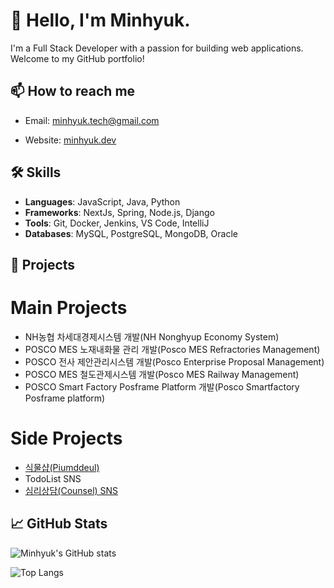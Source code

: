 # 👋 Hello, I'm Minhyuk. 

I'm a Full Stack Developer with a passion for building web applications. Welcome to my GitHub portfolio!

## 📫 How to reach me

- Email: [minhyuk.tech@gmail.com](mailto:minhyuk.tech@gmail.com)
<!-- - LinkedIn: [Minhyuk](https://www.linkedin.com/in/minhyuktech/) -->
- Website: [minhyuk.dev](https://johndoe.dev)

## 🛠️ Skills

- **Languages**: JavaScript, Java, Python
- **Frameworks**: NextJs, Spring, Node.js, Django
- **Tools**: Git, Docker, Jenkins, VS Code, IntelliJ
- **Databases**: MySQL, PostgreSQL, MongoDB, Oracle

## 💼 Projects
# Main Projects
- NH농협 차세대경제시스템 개발(NH Nonghyup Economy System) </br>
- POSCO MES 노재내화물 관리 개발(Posco MES Refractories Management)  </br>
- POSCO 전사 제안관리시스템 개발(Posco Enterprise Proposal Management)  </br>
- POSCO MES 철도관제시스템 개발(Posco MES Railway Management)  </br>
- POSCO Smart Factory Posframe Platform 개발(Posco Smartfactory Posframe platform)  </br>

# Side Projects
- [식물샵(Piumddeul)](https://piumddeul.com)
- TodoList SNS
- [심리상담(Counsel) SNS](https://solcounsel.com/) </br>

<!--
## 📝 Blog Posts

- [How to build a REST API with Django](https://johndoe.dev/rest-api-django)
- [Understanding JavaScript Closures](https://johndoe.dev/js-closures)

## 🏅 Certifications

- Certified Kubernetes Administrator (CKA)
- AWS Certified Solutions Architect

## 🌍 Open Source Contributions

- [Awesome Project](https://github.com/awesome/project) - Added feature XYZ
- [Another Project](https://github.com/another/project) - Fixed bug ABC
-->

## 📈 GitHub Stats

![Minhyuk's GitHub stats](https://github-readme-stats.vercel.app/api?username=minhyukwang&show_icons=true&theme=radical)

![Top Langs](https://github-readme-stats.vercel.app/api/top-langs/?username=minhyukwang&layout=compact&theme=radical)




<!--

## Program Languages
<div>
<img src="https://img.shields.io/badge/JAVA-007396?style=for-the-badge&logo=java&logoColor=white">
<img src="https://img.shields.io/badge/Spring-6DB33F?style=for-the-badge&logo=Spring&logoColor=white">

<img src="https://img.shields.io/badge/oracle-F80000?style=for-the-badge&logo=oracle&logoColor=white">
<img src="https://img.shields.io/badge/mysql-4479A1?style=for-the-badge&logo=mysql&logoColor=white">
<img src="https://img.shields.io/badge/mariaDB-003545?style=for-the-badge&logo=mariaDB&logoColor=white">

<img src="https://img.shields.io/badge/javascript-F7DF1E?style=for-the-badge&logo=javascript&logoColor=black">
<img src="https://img.shields.io/badge/jquery-0769AD?style=for-the-badge&logo=jquery&logoColor=white">
<img src="https://img.shields.io/badge/react-61DAFB?style=for-the-badge&logo=react&logoColor=black">
<img src="https://img.shields.io/badge/html-E34F26?style=for-the-badge&logo=html5&logoColor=white">
<img src="https://img.shields.io/badge/css-1572B6?style=for-the-badge&logo=css3&logoColor=white">
<img src="https://img.shields.io/badge/bootstrap-7952B3?style=for-the-badge&logo=bootstrap&logoColor=white">

<img src="https://img.shields.io/badge/github-181717?style=for-the-badge&logo=github&logoColor=white">
<img src="https://img.shields.io/badge/linux-FCC624?style=for-the-badge&logo=linux&logoColor=black">
<img src="https://img.shields.io/badge/aws-232F3E?style=for-the-badge&logo=aws&logoColor=white">
<img src="https://img.shields.io/badge/apache tomcat-F8DC75?style=for-the-badge&logo=apachetomcat&logoColor=white"></a>&nbsp;
</div>

<h3>If you want to know about me.</h3>
-->
<!-- <a href="https://velog.io/@987412563">
    <img src="http://img.shields.io/badge/Tech Blog-00D182?style=flat&logo=Emby&logoColor=white&link=https://velog.io/@987412563"
        style="height : auto; margin-left : 10px; margin-right : 10px;"/>
</a> -->
<!--
<a href="https://minhyuk.tech@gmail.com">
    <img src="http://img.shields.io/badge/Gmail-EA4335?style=flat&logo=Gmail&logoColor=white&link=https://i987412563i@gmail.com"
        style="height : auto; margin-left : 10px; margin-right : 10px;"/>
</a> </br></br>
-->

<!--
**minhyukwang/minhyukwang** is a ✨ _special_ ✨ repository because its `README.md` (this file) appears on your GitHub profile.

Here are some ideas to get you started:

- 🔭 I’m currently working on ...
- 🌱 I’m currently learning ...
- 👯 I’m looking to collaborate on ...
- 🤔 I’m looking for help with ...
- 💬 Ask me about ...
- 📫 How to reach me: ...
- 😄 Pronouns: ...
- ⚡ Fun fact: ...
-->
